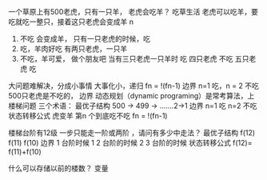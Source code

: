 一个草原上有500老虎，只有一只羊，
老虎会吃羊？
吃草生活 
老虎可以吃羊，要吃就吃一整只，接着这只老虎会变成羊
n
1. 不吃 会变成羊，
只有一只老虎的时候，吃
2. 吃，羊肉好吃
有两只老虎，一只羊
3. 不吃，羊可爱， 做个朋友吧
 当有三只老虎一只羊时 吃
 四只老虎 不吃
 五只老虎 吃
 


 大问题难解决，分成小事情
 大事化小，递归
 fn = !(fn-1)
 边界 n=1 吃，n = 2 不吃
500只老虎是不吃的，
 边界 
 动态规划（dynamic programing）是常考算法，上楼梯问题
 三个术语：
 最优子结构 500  ->  499 -> .......2->1
 边界  n=1 吃 n=2 不吃
 状态转移公式  虎变羊 第n 个到底吃不吃  fn = !(fn-1)


  楼梯台阶有12级 一步只能走一阶或两阶 ，请问有多少中走法？
  最优子结构 f(12) f(11) f(10)
  边界 1 台阶时候 1
  2 台阶的时候 2
  3 台阶的时候 
  状态转移公式 f(12)= f(11)+f(10)


  什么可以存储以前的楼数？
  变量    